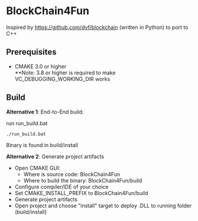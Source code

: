 # BlockChain4Fun
Inspired by https://github.com/dvf/blockchain (written in Python) to port to C++

## Prerequisites 

- CMAKE 3.0 or higher  
**Note: 3.8 or higher is required to make VC\_DEBUGGING\_WORKING_DIR works

## Build 

**Alternative 1**: End-to-End build:
 
 run run_build.bat

```   
./run_build.bat
```   

 Binary is found in build/install
 
**Alternative 2**: Generate project artifacts

- Open CMAKE GUI:
	+ Where is source code: BlockChain4Fun
	+ Where to build the binary: BlockChain4Fun/build
- Configure compiler/IDE of your choice
- Set CMAKE_INSTALL_PREFIX to BlockChain4Fun/build
- Generate project artifacts
- Open project and choose "install" target to deploy .DLL to running folder (build/install)
 
